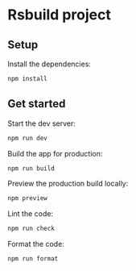 # Rsbuild project

## Setup

Install the dependencies:

```bash
npm install
```

## Get started

Start the dev server:

```bash
npm run dev
```

Build the app for production:

```bash
npm run build
```

Preview the production build locally:

```bash
npm preview
```

Lint the code:

```bash
npm run check
```

Format the code:

```bash
npm run format
```